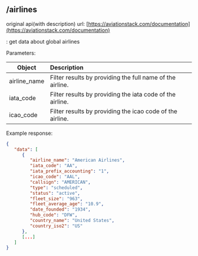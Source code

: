 ## /airlines
original api(with description) url: [https://aviationstack.com/documentation](https://aviationstack.com/documentation)

: get data about global airlines

Parameters:

| Object        |  Description          |
| ------------- |:-------------|
|  airline_name  | Filter results by providing the full name of the airline. |
|  iata_code   |   Filter results by providing the iata code of the airline.  |
| icao_code |   Filter results by providing the icao code of the airline. |


Example response:

```json
{
   "data": [
      {
         "airline_name": "American Airlines",
         "iata_code": "AA",
         "iata_prefix_accounting": "1",
         "icao_code": "AAL",
         "callsign": "AMERICAN",
         "type": "scheduled",
         "status": "active",
         "fleet_size": "963",
         "fleet_average_age": "10.9",
         "date_founded": "1934",
         "hub_code": "DFW",
         "country_name": "United States",
         "country_iso2": "US"
      },
      [...]
   ]
}
```